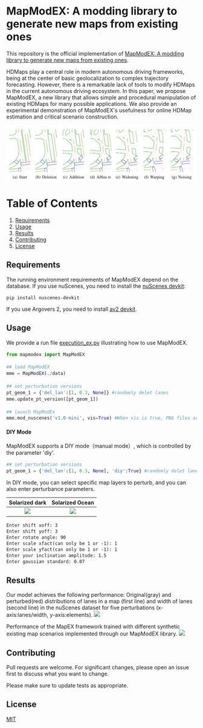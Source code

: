 # MapModEX: A modding library to generate new maps from existing ones

This repository is the official implementation of [MapModEX: A modding library to generate new maps from existing ones](). 

HDMaps play a central role in modern autonomous driving frameworks, being at the center of basic geolocalization to complex trajectory forecasting. However, there is a remarkable lack of tools to modify HDMaps in the current autonomous driving ecosystem. In this paper, we propose MapModEX, a new library that allows simple and procedural manipulation of existing HDMaps for many possible applications. We also provide an experimental demonstration of MapModEX's usefulness for online HDMap estimation and critical scenario construction.

![](./documents/images/steps.png)

<!-- #TODO Visuals -->

# Table of Contents
1. [Requirements](#Installation)
2. [Usage](#Usage)
3. [Results](#results)
4. [Contributing](#contributing)
5. [License](#License)


## Requirements
The running environment requirements of MapModEX depend on the database. If you use nuScenes, you need to install the [nuScenes devkit](https://github.com/nutonomy/nuscenes-devkit/blob/master/docs/installation.md):
```setup
pip install nuscenes-devkit
```
If you use Argovers 2, you need to install [av2 devkit](https://argoverse.github.io/user-guide/getting_started.html#setup).

<!-- (To be continued)Use the package manager [pip](https://pip.pypa.io/en/stable/) to install MapModEX.
```bash
pip install mapmodex
``` -->

## Usage
We provide a run file [execution_ex.py](./python-sdk/execution_ex.py) illustrating how to use MapModEX.
```python
from mapmodex import MapModEX

## load MapModEX
mme = MapModEX(./data)

## set perturbation versions
pt_geom_1 = {'del_lan':[1, 0.3, None]} #randomly delet lanes
mme.update_pt_version([pt_geom_1])

## launch MapModEx
mme.mod_nuscenes('v1.0-mini', vis=True) #When vis is true, PNG files are generated for visualization.
```

#### DIY Mode
MapModEX supports a DIY mode（manual mode）, which is controlled by the parameter 'diy'.
```python
## set perturbation versions
pt_geom_1 = {'del_lan':[1, 0.3, None], 'diy':True} #randomly delet lanes
```
In DIY mode, you can select specific map layers to perturb, and you can also enter perturbance parameters.

Solarized dark             |  Solarized Ocean
:-------------------------:|:-------------------------:
![](./documents/images/diy.gif)  |  ![](./documents/images/diy_result.gif)
```setup
Enter shift xoff: 3
Enter shift yoff: 3
Enter rotate angle: 90
Enter scale xfact(can only be 1 or -1): 1
Enter scale yfact(can only be 1 or -1): 1
Enter your inclination amplitude: 1.5
Enter gaussian standard: 0.07
```
## Results

Our model achieves the following performance:
Original(gray) and perturbed(red) distributions of lanes in a map (first line) and width of lanes (second line) in the nuScenes dataset for five perturbations (x-axis:lanes/width, y-axis:elements).
![](./documents/images/statistical.png)

Performance of the MapEX framework trained with different synthetic existing map scenarios implemented through our MapModEX library.
![](./documents/images/table.png)

<!-- ## Support
Please open an issue to ask your questions. -->

## Contributing
Pull requests are welcome. For significant changes, please open an issue first to discuss what you want to change.

Please make sure to update tests as appropriate.

<!-- ## Authors and acknowledgment -->

## License
[MIT](https://choosealicense.com/licenses/mit/)

<!-- ## Tests -->